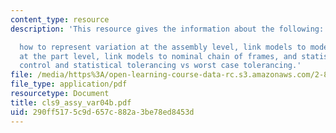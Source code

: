 ```yaml
---
content_type: resource
description: 'This resource gives the information about the following:

  how to represent variation at the assembly level, link models to models of variation
  at the part level, link models to nominal chain of frames, and statistical process
  control and statistical tolerancing vs worst case tolerancing.'
file: /media/https%3A/open-learning-course-data-rc.s3.amazonaws.com/2-875-mechanical-assembly-and-its-role-in-product-development-fall-2004/290ff5175c9d657c882a3be78ed8453d_cls9_assy_var04b.pdf
file_type: application/pdf
resourcetype: Document
title: cls9_assy_var04b.pdf
uid: 290ff517-5c9d-657c-882a-3be78ed8453d
---
```

